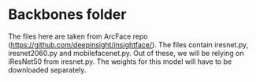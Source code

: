 # Backbones folder

The files here are taken from ArcFace repo (https://github.com/deepinsight/insightface/). The files contain iresnet.py, iresnet2060.py and mobilefacenet.py. Out of these, we will be relying on iResNet50 from iresnet.py. The weights for this model will have to be downloaded separately.

